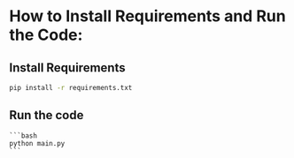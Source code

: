 # How to Install Requirements and Run the Code:

## Install Requirements
   ```bash
   pip install -r requirements.txt
   ```
## Run the code
    ```bash
    python main.py
    ```